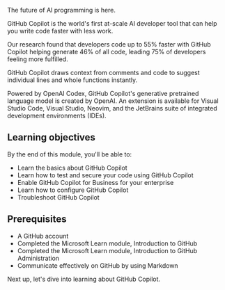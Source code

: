 The future of AI programming is here.

GitHub Copilot is the world's first at-scale AI developer tool that can help you write code faster with less work.

Our research found that developers code up to 55% faster with GitHub Copilot helping generate 46% of all code, leading 75% of developers feeling more fulfilled. 

GitHub Copilot draws context from comments and code to suggest individual lines and whole functions instantly.

Powered by OpenAI Codex, GitHub Copilot's generative pretrained language model is created by OpenAI. An extension is available for Visual Studio Code, Visual Studio, Neovim, and the JetBrains suite of integrated development environments (IDEs).

## Learning objectives

By the end of this module, you'll be able to:

- Learn the basics about GitHub Copilot
- Learn how to test and secure your code using GitHub Copilot
- Enable GitHub Copilot for Business for your enterprise
- Learn how to configure GitHub Copilot
- Troubleshoot GitHub Copilot

## Prerequisites

- A GitHub account
- Completed the Microsoft Learn module, Introduction to GitHub
- Completed the Microsoft Learn module, Introduction to GitHub Administration
- Communicate effectively on GitHub by using Markdown


Next up, let's dive into learning about GitHub Copilot.
